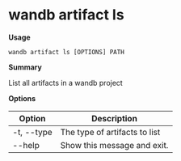 # wandb artifact ls

**Usage**

`wandb artifact ls [OPTIONS] PATH`

**Summary**

List all artifacts in a wandb project

**Options**

| **Option** | **Description**               |
| ---------- | ----------------------------- |
| -t, --type | The type of artifacts to list |
| --help     | Show this message and exit.   |
